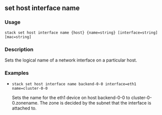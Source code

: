 ## set host interface name

### Usage

`stack set host interface name {host} {name=string} [interface=string] [mac=string]`

### Description

Sets the logical name of a network interface on a particular host.

### Examples

* `stack set host interface name backend-0-0 interface=eth1 name=cluster-0-0`

   Sets the name for the eth1 device on host backend-0-0 to
	cluster-0-0.zonename. The zone is decided by the subnet that the
	interface is attached to.



